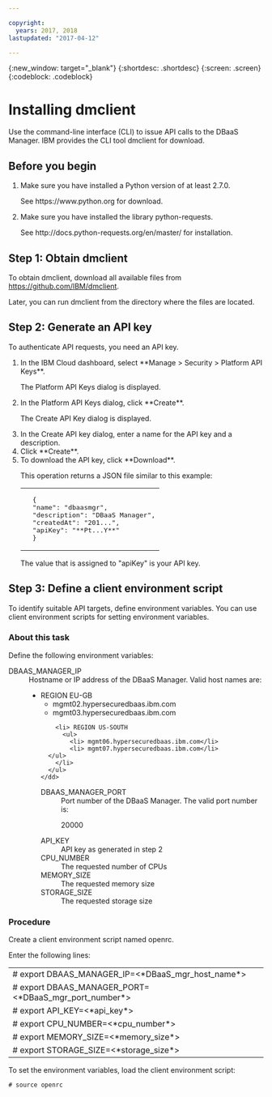 ```yaml
---

copyright:
  years: 2017, 2018
lastupdated: "2017-04-12"

---
```


{:new_window: target="_blank"}
{:shortdesc: .shortdesc}
{:screen: .screen}
{:codeblock: .codeblock}


# Installing dmclient

Use the command-line interface (CLI) to issue API calls to the DBaaS Manager.
IBM provides the CLI tool dmclient for download.

## Before you begin

<ol>
<li>Make sure you have installed a Python version of at least 2.7.0.
<p>See https://www.python.org for download.</p></li>
<li>Make sure you have installed the library python-requests.
<p>See http://docs.python-requests.org/en/master/ for installation.</p></li>
</ol>

## Step 1: Obtain dmclient

To obtain dmclient, download all available files from <https://github.com/IBM/dmclient>.

Later, you can run dmclient from the directory where the files are located.

## Step 2: Generate an API key

To authenticate API requests, you need an API key.

<ol>
<li>In the IBM Cloud dashboard, select **Manage > Security > Platform API Keys**.
<p>The Platform API Keys dialog is displayed.</p></li>
<li>In the Platform API Keys dialog, click **Create**.
<p>The Create API Key dialog is displayed.</p></li>
<li>In the Create API key dialog, enter a name for the API key and a description.</li>
<li>Click **Create**.</li>
<li>To download the API key, click **Download**.
<p>This operation returns a JSON file similar to this example:
<table>
  <tr>
    <td>
	<pre>
  {
  "name": "dbaasmgr",
  "description": "DBaaS Manager",
  "createdAt": "201...",
  "apiKey": "**Pt...Y**"
  }</pre>
	</td>
  </tr>
</table>
The value that is assigned to "apiKey" is your API key.
</p></li>
</ol>

## Step 3: Define a client environment script

To identify suitable API targets, define environment variables. You can use client
environment scripts for setting environment variables.

### About this task

Define the following environment variables:
<dl>
  <dt> DBAAS_MANAGER_IP </dt>
    <dd> Hostname or IP address of the DBaaS Manager. Valid host names are:	       
      <ul>
        <li> REGION EU-GB
	  <ul>
            <li> mgmt02.hypersecuredbaas.ibm.com</li>
            <li> mgmt03.hypersecuredbaas.ibm.com</li>
          </ul>
        </li>
	      
        <li> REGION US-SOUTH		
          <ul>
            <li> mgmt06.hypersecuredbaas.ibm.com</li>
            <li> mgmt07.hypersecuredbaas.ibm.com</li>
	  </ul>
        </li>
      </ul>		
	</dd>
  <dt> DBAAS_MANAGER_PORT </dt>
    <dd> Port number of the DBaaS Manager. The valid port number is:
<p>20000</p> </dd>
  <dt> API_KEY </dt>
    <dd> API key as generated in step 2</dd>
  <dt> CPU_NUMBER </dt>
    <dd> The requested number of CPUs </dd>
  <dt> MEMORY_SIZE </dt>
    <dd> The requested memory size </dd>
  <dt> STORAGE_SIZE </dt>
    <dd> The requested storage size </dd>
</dl>

### Procedure

Create a client environment script named openrc.

Enter the following lines:
<table role="presentation">
  <tr>
    <td> # export DBAAS_MANAGER_IP=<*DBaaS_mgr_host_name*> </td>
  </tr><tr>
    <td> # export DBAAS_MANAGER_PORT=<*DBaaS_mgr_port_number*> </td>
  </tr><tr>
    <td> # export API_KEY=<*api_key*> </td>
  </tr><tr>
    <td> # export CPU_NUMBER=<*cpu_number*> </td>
  </tr><tr>
    <td> # export MEMORY_SIZE=<*memory_size*> </td>
  </tr><tr>
    <td> # export STORAGE_SIZE=<*storage_size*> </td>
  </tr>
</table>

<p>To set the environment variables, load the client environment script:
<pre><code class="hljs"># source openrc
</code></pre>
</p>
